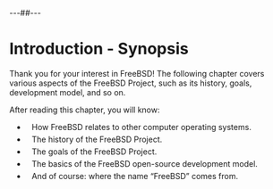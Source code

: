 ---##---
<style>
ul {
	padding-left: 30px;
}
li {
	list-style-type: disc;
	padding: 0 0 5px 10px;
}
</style>

# Introduction - Synopsis

Thank you for your interest in FreeBSD! The following chapter covers various aspects of the FreeBSD Project, such as its history, goals, development model, and so on.

After reading this chapter, you will know:
* How FreeBSD relates to other computer operating systems.
* The history of the FreeBSD Project.
* The goals of the FreeBSD Project.
* The basics of the FreeBSD open-source development model.
* And of course: where the name “FreeBSD” comes from.